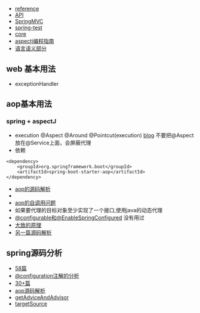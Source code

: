 - [reference](https://docs.spring.io/spring-framework/docs/current/reference/html/)
- [API](https://docs.spring.io/spring-framework/docs/current/javadoc-api/)
- [SpringMVC](./spring/spring-framework/spring-mvc)
- [spring-test](spring-test)
- [core](core)
- [aspectj编程指南](https://www.eclipse.org/aspectj/doc/released/progguide/index.html)
- [语言语义部分](https://www.eclipse.org/aspectj/doc/released/progguide/semantics-pointcuts.html)
## web 基本用法
- exceptionHandler
## aop基本用法
### spring + aspectJ
- execution @Aspect @Around @Pointcut(execution)  [blog](https://blog.csdn.net/yhl_jxy/article/details/78815636) 不要把@Aspect 放在@Service上面，会屏蔽代理
- 依赖
```
<dependency>      
    <groupId>org.springframework.boot</groupId>  
    <artifactId>spring-boot-starter-aop</artifactId>  
</dependency> 
```
- [aop的源码解析](https://blog.csdn.net/qq_26323323/article/details/81012855)
- 
- [aop的自调用问题](https://blog.csdn.net/z69183787/article/details/81252669)
- 如果要代理的目标对象至少实现了一个接口,使用java的动态代理
- [@configurable和@EnableSpringConfigured](https://www.jianshu.com/p/2f679ca07855) 没有用过
- [大致的原理](https://blog.csdn.net/xc123_java/article/details/90448446)
- [另一篇源码解析](https://blog.csdn.net/h294229025/article/details/100110636)
##  spring源码分析 
- [58篇](https://blog.csdn.net/qq_26000415/category_9271293.html)
- [@configuration注解的分析](https://blog.csdn.net/Koupoo/article/details/110304250)
- [30+篇](https://blog.csdn.net/qq_36882793/article/details/106745317)
- [aop源码解析](https://blog.csdn.net/qq_36882793/article/details/106745317)
- [getAdviceAndAdvisor](https://blog.csdn.net/qq_36882793/article/details/107070159)
- [targetSource](https://my.oschina.net/lixin91/blog/688188)
